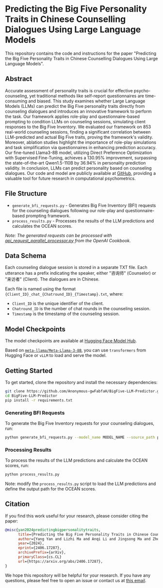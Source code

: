 # Predicting the Big Five Personality Traits in Chinese Counselling Dialogues Using Large Language Models

This repository contains the code and instructions for the paper "Predicting the Big Five Personality Traits in Chinese Counselling Dialogues Using Large Language Models".

## Abstract
Accurate assessment of personality traits is crucial for effective psycho-counseling, yet traditional methods like self-report questionnaires are time-consuming and biased. This study examines whether Large Language Models (LLMs) can predict the Big Five personality traits directly from counseling dialogues and introduces an innovative framework to perform the task. Our framework applies role-play and questionnaire-based prompting to condition LLMs on counseling sessions, simulating client responses to the Big Five Inventory. We evaluated our framework on 853 real-world counseling sessions, finding a significant correlation between LLM-predicted and actual Big Five traits, proving the framework's validity. Moreover, ablation studies highlight the importance of role-play simulations and task simplification via questionnaires in enhancing prediction accuracy. Our fine-tuned Llama3-8B model, utilizing Direct Preference Optimization with Supervised Fine-Tuning, achieves a 130.95% improvement, surpassing the state-of-the-art Qwen1.5-110B by 36.94% in personality prediction validity. In conclusion, LLMs can predict personality based on counseling dialogues. Our code and model are publicly available at [GitHub](https://github.com/Anonymous-gwFabfaH/BigFive-LLM-Predictor), providing a valuable tool for future research in computational psychometrics.

## File Structure
- `generate_bfi_requests.py` - Generates Big Five Inventory (BFI) requests for the counseling dialogues following our role-play and questionnaire-based prompting framework.
- `process_results.py` - Processes the results of the LLM predictions and calculates the OCEAN scores.

*Note: The generated requests can be processed with [api_request_parallel_processor.py](https://github.com/openai/openai-cookbook/blob/main/examples/api_request_parallel_processor.py) from the OpenAI Cookbook.*

## Data Schema
Each counseling dialogue session is stored in a separate TXT file. Each utterance has a prefix indicating the speaker, either "咨询师" (Counselor) or "来访者" (Client). The dialogues are in Chinese.

Each file is named using the format `{Client_ID}_chat_{Chatround_ID}_{Timestamp}.txt`, where:
- `Client_ID` is the unique identifier of the client.
- `Chatround_ID` is the number of chat rounds in the counseling session.
- `Timestamp` is the timestamp of the counseling session.

## Model Checkpoints
The model checkpoints are available at [Hugging Face Model Hub](https://huggingface.co/loeol/Llama-3-8b-BFI-Anonymous).

Based on [`meta-llama/Meta-Llama-3-8B`](https://huggingface.co/meta-llama/Meta-Llama-3-8B), you can use `transformers` from Hugging Face or `vLLM` to load and serve the model.

## Getting Started
To get started, clone the repository and install the necessary dependencies:
```bash
git clone https://github.com/Anonymous-gwFabfaH/BigFive-LLM-Predictor.git
cd BigFive-LLM-Predictor
pip install -r requirements.txt
```

### Generating BFI Requests
To generate the Big Five Inventory requests for your counseling dialogues, run:
```bash
python generate_bfi_requests.py --model_name MODEL_NAME --source_path path_to_your_dialogues --output_path path_to_output_requests
```

### Processing Results
To process the results of the LLM predictions and calculate the OCEAN scores, run:
```bash
python process_results.py
```
Note: modify the `process_results.py` script to load the LLM predictions and define the output path for the OCEAN scores.

## Citation
If you find this work useful for your research, please consider citing the paper:
```bibtex
@misc{yan2024predictingbigpersonalitytraits,
      title={Predicting the Big Five Personality Traits in Chinese Counselling Dialogues Using Large Language Models}, 
      author={Yang Yan and Lizhi Ma and Anqi Li and Jingsong Ma and Zhenzhong Lan},
      year={2024},
      eprint={2406.17287},
      archivePrefix={arXiv},
      primaryClass={cs.CL}
      url={https://arxiv.org/abs/2406.17287}, 
}
```
We hope this repository will be helpful for your research. If you have any questions, please feel free to open an issue or contact us at [this email](mailto:yanyang@westlake.edu.cn).